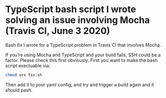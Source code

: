 # TypeScript bash script I wrote solving an issue involving Mocha (Travis CI, June 3 2020)

Bash fix I wrote for a TypeScript problem in Travis CI that involves Mocha. 

If you're using Mocha and TypeScript and your build fails, SSH could be a factor. Please check this first obviously. First you want to make the bash script exectuable via:

```bash
chmod u+x tsx.sh
```

Then add it to your yaml config, and try and trigger a build again and it should pash.
